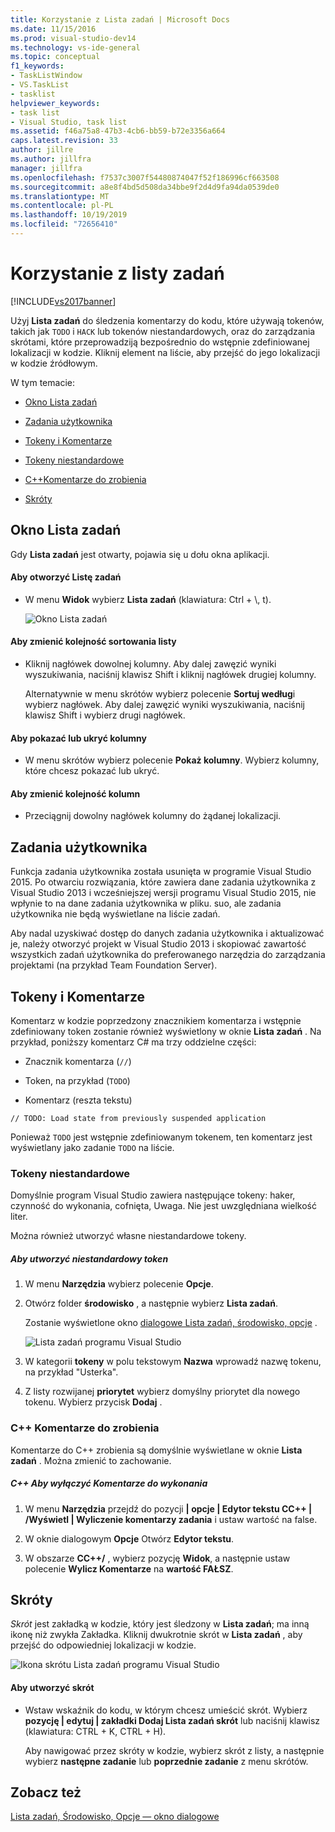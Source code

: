 ```yaml
---
title: Korzystanie z Lista zadań | Microsoft Docs
ms.date: 11/15/2016
ms.prod: visual-studio-dev14
ms.technology: vs-ide-general
ms.topic: conceptual
f1_keywords:
- TaskListWindow
- VS.TaskList
- tasklist
helpviewer_keywords:
- task list
- Visual Studio, task list
ms.assetid: f46a75a8-47b3-4cb6-bb59-b72e3356a664
caps.latest.revision: 33
author: jillre
ms.author: jillfra
manager: jillfra
ms.openlocfilehash: f7537c3007f54480874047f52f186996cf663508
ms.sourcegitcommit: a8e8f4bd5d508da34bbe9f2d4d9fa94da0539de0
ms.translationtype: MT
ms.contentlocale: pl-PL
ms.lasthandoff: 10/19/2019
ms.locfileid: "72656410"
---
```

# <a name="using-the-task-list"></a>Korzystanie z listy zadań
[!INCLUDE[vs2017banner](../includes/vs2017banner.md)]

Użyj **Lista zadań** do śledzenia komentarzy do kodu, które używają tokenów, takich jak `TODO` i `HACK` lub tokenów niestandardowych, oraz do zarządzania skrótami, które przeprowadziją bezpośrednio do wstępnie zdefiniowanej lokalizacji w kodzie. Kliknij element na liście, aby przejść do jego lokalizacji w kodzie źródłowym.

 W tym temacie:

- [Okno Lista zadań](../ide/using-the-task-list.md#taskListWindow)

- [Zadania użytkownika](../ide/using-the-task-list.md#userTasks)

- [Tokeny i Komentarze](../ide/using-the-task-list.md#tokensComments)

- [Tokeny niestandardowe](../ide/using-the-task-list.md#customTokens)

- [C++Komentarze do zrobienia](../ide/using-the-task-list.md#cppComments)

- [Skróty](../ide/using-the-task-list.md#shortcuts)

## <a name="taskListWindow"></a>Okno Lista zadań
 Gdy **Lista zadań** jest otwarty, pojawia się u dołu okna aplikacji.

#### <a name="to-open-the-task-list"></a>Aby otworzyć Listę zadań

- W menu **Widok** wybierz **Lista zadań** (klawiatura: Ctrl + \\, t).

     ![Okno Lista zadań](../ide/media/vs2015-task-list.png "vs2015_task_list")

#### <a name="to-change-the-sort-order-of-the-list"></a>Aby zmienić kolejność sortowania listy

- Kliknij nagłówek dowolnej kolumny. Aby dalej zawęzić wyniki wyszukiwania, naciśnij klawisz Shift i kliknij nagłówek drugiej kolumny.

     Alternatywnie w menu skrótów wybierz polecenie **Sortuj według**i wybierz nagłówek. Aby dalej zawęzić wyniki wyszukiwania, naciśnij klawisz Shift i wybierz drugi nagłówek.

#### <a name="to-show-or-hide-columns"></a>Aby pokazać lub ukryć kolumny

- W menu skrótów wybierz polecenie **Pokaż kolumny**. Wybierz kolumny, które chcesz pokazać lub ukryć.

#### <a name="to-change-the-order-of-the-columns"></a>Aby zmienić kolejność kolumn

- Przeciągnij dowolny nagłówek kolumny do żądanej lokalizacji.

## <a name="userTasks"></a>Zadania użytkownika
 Funkcja zadania użytkownika została usunięta w programie Visual Studio 2015. Po otwarciu rozwiązania, które zawiera dane zadania użytkownika z Visual Studio 2013 i wcześniejszej wersji programu Visual Studio 2015, nie wpłynie to na dane zadania użytkownika w pliku. suo, ale zadania użytkownika nie będą wyświetlane na liście zadań.

 Aby nadal uzyskiwać dostęp do danych zadania użytkownika i aktualizować je, należy otworzyć projekt w Visual Studio 2013 i skopiować zawartość wszystkich zadań użytkownika do preferowanego narzędzia do zarządzania projektami (na przykład Team Foundation Server).

## <a name="tokensComments"></a>Tokeny i Komentarze
 Komentarz w kodzie poprzedzony znacznikiem komentarza i wstępnie zdefiniowany token zostanie również wyświetlony w oknie **Lista zadań** . Na przykład, poniższy komentarz C# ma trzy oddzielne części:

- Znacznik komentarza (`//`)

- Token, na przykład (`TODO`)

- Komentarz (reszta tekstu)

```
// TODO: Load state from previously suspended application
```

 Ponieważ `TODO` jest wstępnie zdefiniowanym tokenem, ten komentarz jest wyświetlany jako zadanie `TODO` na liście.

### <a name="customTokens"></a>Tokeny niestandardowe
 Domyślnie program Visual Studio zawiera następujące tokeny: haker, czynność do wykonania, cofnięta, Uwaga. Nie jest uwzględniana wielkość liter.

 Można również utworzyć własne niestandardowe tokeny.

##### <a name="to-create-a-custom-token"></a>Aby utworzyć niestandardowy token

1. W menu **Narzędzia** wybierz polecenie **Opcje**.

2. Otwórz folder **środowisko** , a następnie wybierz **Lista zadań**.

     Zostanie wyświetlone okno [dialogowe Lista zadań, środowisko, opcje](../ide/reference/task-list-environment-options-dialog-box.md) .

     ![Lista zadań programu Visual Studio](../ide/media/vs2015-task-list-options.png "vs2015_task_list_options")

3. W kategorii **tokeny** w polu tekstowym **Nazwa** wprowadź nazwę tokenu, na przykład "Usterka".

4. Z listy rozwijanej **priorytet** wybierz domyślny priorytet dla nowego tokenu. Wybierz przycisk **Dodaj** .

### <a name="cppComments"></a>C++ Komentarze do zrobienia
 Komentarze do C++ zrobienia są domyślnie wyświetlane w oknie **Lista zadań** . Można zmienić to zachowanie.

##### <a name="to-turn-off-c-todo-comments"></a>C++ Aby wyłączyć Komentarze do wykonania

1. W menu **Narzędzia** przejdź do pozycji  **&#124; opcje &#124; Edytor tekstu CC++ &#124; /Wyświetl &#124; Wyliczenie komentarzy zadania** i ustaw wartość na false.

2. W oknie dialogowym **Opcje** Otwórz **Edytor tekstu**.

3. W obszarze **CC++/** , wybierz pozycję **Widok**, a następnie ustaw polecenie **Wylicz Komentarze** na **wartość FAŁSZ**.

## <a name="shortcuts"></a>Skróty
 *Skrót* jest zakładką w kodzie, który jest śledzony w **Lista zadań**; ma inną ikonę niż zwykła Zakładka. Kliknij dwukrotnie skrót w **Lista zadań** , aby przejść do odpowiedniej lokalizacji w kodzie.

 ![Ikona skrótu Lista zadań programu Visual Studio](../ide/media/vs2015-task-list-bookmark.png "vs2015_task_list_bookmark")

#### <a name="to-create-a-shortcut"></a>Aby utworzyć skrót

- Wstaw wskaźnik do kodu, w którym chcesz umieścić skrót. Wybierz **pozycję &#124; edytuj &#124; zakładki Dodaj Lista zadań skrót** lub naciśnij klawisz (klawiatura: CTRL + K, CTRL + H).

     Aby nawigować przez skróty w kodzie, wybierz skrót z listy, a następnie wybierz **następne zadanie** lub **poprzednie zadanie** z menu skrótów.

## <a name="see-also"></a>Zobacz też
 [Lista zadań, Środowisko, Opcje — okno dialogowe](../ide/reference/task-list-environment-options-dialog-box.md)
